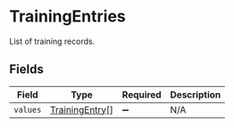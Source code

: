 # TrainingEntries

List of training records.


## Fields

| Field                                                   | Type                                                    | Required                                                | Description                                             |
| ------------------------------------------------------- | ------------------------------------------------------- | ------------------------------------------------------- | ------------------------------------------------------- |
| `values`                                                | [TrainingEntry](../../models/shared/trainingentry.md)[] | :heavy_minus_sign:                                      | N/A                                                     |